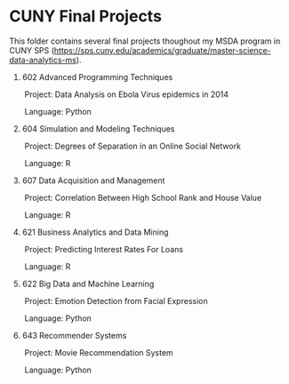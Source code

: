 # CUNY Final Projects
This folder contains several final projects thoughout my MSDA program in CUNY SPS (https://sps.cuny.edu/academics/graduate/master-science-data-analytics-ms). 

1) 602 Advanced Programming Techniques

  &nbsp;&nbsp;&nbsp;&nbsp;&nbsp;&nbsp; Project: Data Analysis on Ebola Virus epidemics in 2014

  &nbsp;&nbsp;&nbsp;&nbsp;&nbsp;&nbsp; Language: Python

2) 604 Simulation and Modeling Techniques

  &nbsp;&nbsp;&nbsp;&nbsp;&nbsp;&nbsp; Project: Degrees of Separation in an Online Social Network

  &nbsp;&nbsp;&nbsp;&nbsp;&nbsp;&nbsp; Language: R

3) 607 Data Acquisition and Management

  &nbsp;&nbsp;&nbsp;&nbsp;&nbsp;&nbsp; Project: Correlation Between High School Rank and House Value

  &nbsp;&nbsp;&nbsp;&nbsp;&nbsp;&nbsp; Language: R

4) 621 Business Analytics and Data Mining

  &nbsp;&nbsp;&nbsp;&nbsp;&nbsp;&nbsp; Project: Predicting Interest Rates For Loans

  &nbsp;&nbsp;&nbsp;&nbsp;&nbsp;&nbsp; Language: R

5) 622 Big Data and Machine Learning

  &nbsp;&nbsp;&nbsp;&nbsp;&nbsp;&nbsp; Project: Emotion Detection from Facial Expression

  &nbsp;&nbsp;&nbsp;&nbsp;&nbsp;&nbsp; Language: Python

6) 643 Recommender Systems

  &nbsp;&nbsp;&nbsp;&nbsp;&nbsp;&nbsp; Project: Movie Recommendation System

  &nbsp;&nbsp;&nbsp;&nbsp;&nbsp;&nbsp; Language: Python 

